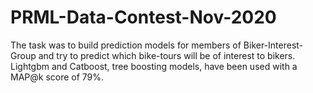 # PRML-Data-Contest-Nov-2020
The task was to build prediction models for members of Biker-Interest-Group and try to predict which bike-tours will be of interest to bikers. Lightgbm and Catboost, tree boosting models, have been used with a MAP@k score of 79%.
